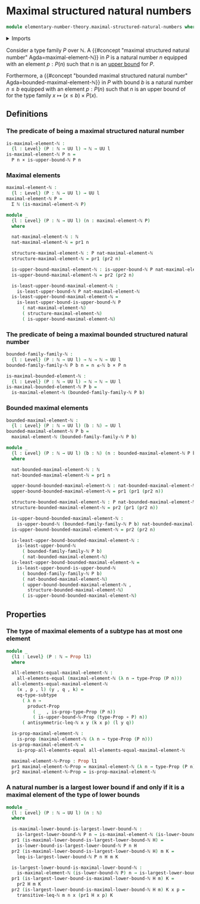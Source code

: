 # Maximal structured natural numbers

```agda
module elementary-number-theory.maximal-structured-natural-numbers where
```

<details><summary>Imports</summary>

```agda
open import elementary-number-theory.inequality-natural-numbers
open import elementary-number-theory.lower-bounds-natural-numbers
open import elementary-number-theory.natural-numbers
open import elementary-number-theory.upper-bounds-natural-numbers

open import foundation.cartesian-product-types
open import foundation.dependent-pair-types
open import foundation.function-types
open import foundation.propositions
open import foundation.subtypes
open import foundation.universe-levels
```

</details>

Consider a type family $P$ over $\mathbb{N}$. A
{{#concept "maximal structured natural number" Agda=maximal-element-ℕ}} in $P$
is a natural number $n$ equipped with an element $p : P(n)$ such that $n$ is an
[upper bound](elementary-number-theory.upper-bounds-natural-numbers.md) for $P$.

Forthermore, a
{{#concept "bounded maximal structured natural number" Agda=bounded-maximal-element-ℕ}}
in $P$ with bound $b$ is a natural number $n \leq b$ equipped with an element
$p : P(n)$ such that $n$ is an upper bound of for the type family
$x \mapsto (x \leq b) × P(x)$.

## Definitions

### The predicate of being a maximal structured natural number

```agda
is-maximal-element-ℕ :
  {l : Level} (P : ℕ → UU l) → ℕ → UU l
is-maximal-element-ℕ P n =
  P n × is-upper-bound-ℕ P n
```

### Maximal elements

```agda
maximal-element-ℕ :
  {l : Level} (P : ℕ → UU l) → UU l
maximal-element-ℕ P =
  Σ ℕ (is-maximal-element-ℕ P)

module _
  {l : Level} (P : ℕ → UU l) (n : maximal-element-ℕ P)
  where

  nat-maximal-element-ℕ : ℕ
  nat-maximal-element-ℕ = pr1 n

  structure-maximal-element-ℕ : P nat-maximal-element-ℕ
  structure-maximal-element-ℕ = pr1 (pr2 n)

  is-upper-bound-maximal-element-ℕ : is-upper-bound-ℕ P nat-maximal-element-ℕ
  is-upper-bound-maximal-element-ℕ = pr2 (pr2 n)

  is-least-upper-bound-maximal-element-ℕ :
    is-least-upper-bound-ℕ P nat-maximal-element-ℕ
  is-least-upper-bound-maximal-element-ℕ =
    is-least-upper-bound-is-upper-bound-ℕ P
      ( nat-maximal-element-ℕ)
      ( structure-maximal-element-ℕ)
      ( is-upper-bound-maximal-element-ℕ)
```

### The predicate of being a maximal bounded structured natural number

```agda
bounded-family-family-ℕ :
  {l : Level} (P : ℕ → UU l) → ℕ → ℕ → UU l
bounded-family-family-ℕ P b n = n ≤-ℕ b × P n

is-maximal-bounded-element-ℕ :
  {l : Level} (P : ℕ → UU l) → ℕ → ℕ → UU l
is-maximal-bounded-element-ℕ P b =
  is-maximal-element-ℕ (bounded-family-family-ℕ P b)
```

### Bounded maximal elements

```agda
bounded-maximal-element-ℕ :
  {l : Level} (P : ℕ → UU l) (b : ℕ) → UU l
bounded-maximal-element-ℕ P b =
  maximal-element-ℕ (bounded-family-family-ℕ P b)

module _
  {l : Level} (P : ℕ → UU l) (b : ℕ) (n : bounded-maximal-element-ℕ P b)
  where

  nat-bounded-maximal-element-ℕ : ℕ
  nat-bounded-maximal-element-ℕ = pr1 n

  upper-bound-bounded-maximal-element-ℕ : nat-bounded-maximal-element-ℕ ≤-ℕ b
  upper-bound-bounded-maximal-element-ℕ = pr1 (pr1 (pr2 n))

  structure-bounded-maximal-element-ℕ : P nat-bounded-maximal-element-ℕ
  structure-bounded-maximal-element-ℕ = pr2 (pr1 (pr2 n))

  is-upper-bound-bounded-maximal-element-ℕ :
    is-upper-bound-ℕ (bounded-family-family-ℕ P b) nat-bounded-maximal-element-ℕ
  is-upper-bound-bounded-maximal-element-ℕ = pr2 (pr2 n)

  is-least-upper-bound-bounded-maximal-element-ℕ :
    is-least-upper-bound-ℕ
      ( bounded-family-family-ℕ P b)
      ( nat-bounded-maximal-element-ℕ)
  is-least-upper-bound-bounded-maximal-element-ℕ =
    is-least-upper-bound-is-upper-bound-ℕ
      ( bounded-family-family-ℕ P b)
      ( nat-bounded-maximal-element-ℕ)
      ( upper-bound-bounded-maximal-element-ℕ ,
        structure-bounded-maximal-element-ℕ)
      ( is-upper-bound-bounded-maximal-element-ℕ)
```

## Properties

### The type of maximal elements of a subtype has at most one element

```agda
module _
  {l1 : Level} (P : ℕ → Prop l1)
  where

  all-elements-equal-maximal-element-ℕ :
    all-elements-equal (maximal-element-ℕ (λ n → type-Prop (P n)))
  all-elements-equal-maximal-element-ℕ
    (x , p , l) (y , q , k) =
    eq-type-subtype
      ( λ n →
        product-Prop
          ( _  , is-prop-type-Prop (P n))
          ( is-upper-bound-ℕ-Prop (type-Prop ∘ P) n))
      ( antisymmetric-leq-ℕ x y (k x p) (l y q))

  is-prop-maximal-element-ℕ :
    is-prop (maximal-element-ℕ (λ n → type-Prop (P n)))
  is-prop-maximal-element-ℕ =
    is-prop-all-elements-equal all-elements-equal-maximal-element-ℕ

  maximal-element-ℕ-Prop : Prop l1
  pr1 maximal-element-ℕ-Prop = maximal-element-ℕ (λ n → type-Prop (P n))
  pr2 maximal-element-ℕ-Prop = is-prop-maximal-element-ℕ
```

### A natural number is a largest lower bound if and only if it is a maximal element of the type of lower bounds

```agda
module _
  {l : Level} (P : ℕ → UU l) (n : ℕ)
  where

  is-maximal-lower-bound-is-largest-lower-bound-ℕ :
    is-largest-lower-bound-ℕ P n → is-maximal-element-ℕ (is-lower-bound-ℕ P) n
  pr1 (is-maximal-lower-bound-is-largest-lower-bound-ℕ H) =
    is-lower-bound-is-largest-lower-bound-ℕ P n H
  pr2 (is-maximal-lower-bound-is-largest-lower-bound-ℕ H) m K =
    leq-is-largest-lower-bound-ℕ P n H m K

  is-largest-lower-bound-is-maximal-lower-bound-ℕ :
    is-maximal-element-ℕ (is-lower-bound-ℕ P) n → is-largest-lower-bound-ℕ P n
  pr1 (is-largest-lower-bound-is-maximal-lower-bound-ℕ H m) K =
    pr2 H m K
  pr2 (is-largest-lower-bound-is-maximal-lower-bound-ℕ H m) K x p =
    transitive-leq-ℕ m n x (pr1 H x p) K
```
